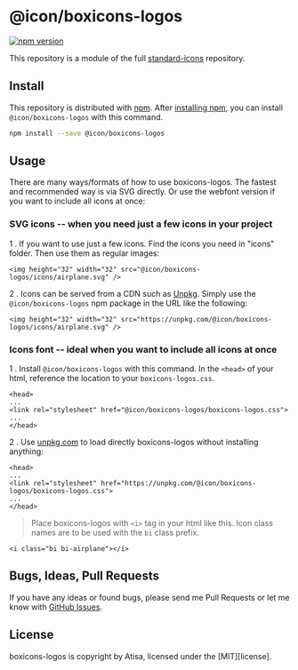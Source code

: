 # @icon/boxicons-logos

[![npm version](https://img.shields.io/npm/v/@icon/boxicons-logos.svg)](https://www.npmjs.org/package/@icon/boxicons-logos)

This repository is a module of the full [standard-icons][standard-icons] repository.

## Install

This repository is distributed with [npm]. After [installing npm][install-npm], you can install `@icon/boxicons-logos` with this command.

```bash
npm install --save @icon/boxicons-logos
```

## Usage

There are many ways/formats of how to use boxicons-logos. The fastest and recommended way is via SVG directly. Or use the webfont version if you want to include all icons at once:

### SVG icons -- when you need just a few icons in your project

1 . If you want to use just a few icons. Find the icons you need in "icons" folder. Then use them as regular images:

```
<img height="32" width="32" src="@icon/boxicons-logos/icons/airplane.svg" />
```

2 . Icons can be served from a CDN such as [Unpkg][Unpkg]. Simply use the `@icon/boxicons-logos` npm package in the URL like the following:

```
<img height="32" width="32" src="https://unpkg.com/@icon/boxicons-logos/icons/airplane.svg" />
```

### Icons font -- ideal when you want to include all icons at once

1 . Install `@icon/boxicons-logos` with this command. In the `<head>` of your html, reference the location to your `boxicons-logos.css`.

```
<head>
...
<link rel="stylesheet" href="@icon/boxicons-logos/boxicons-logos.css">
...
</head>
```

2 . Use [unpkg.com][Unpkg] to load directly boxicons-logos without installing anything:

```
<head>
...
<link rel="stylesheet" href="https://unpkg.com/@icon/boxicons-logos/boxicons-logos.css">
...
</head>
```

> Place boxicons-logos with `<i>` tag in your html like this. Icon class names are to be used with the `bi` class prefix.

```
<i class="bi bi-airplane"></i>
```


## Bugs, Ideas, Pull Requests

If you have any ideas or found bugs, please send me Pull Requests or let me know with [GitHub Issues][github issues].

## License

boxicons-logos is copyright by Atisa, licensed under the [MIT][license].

[MIT]: https://opensource.org/licenses/MIT
[SIL]: http://scripts.sil.org/OFL
[standard-icons]: https://github.com/thecreation/standard-icons
[npm]: https://www.npmjs.com/
[install-npm]: https://docs.npmjs.com/getting-started/installing-node
[sass]: http://sass-lang.com/
[github issues]: https://github.com/thecreation/standard-icons/issues
[Unpkg]: https://unpkg.com